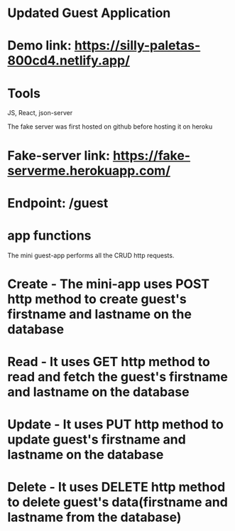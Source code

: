 # Updated Guest Application 

# Demo link: https://silly-paletas-800cd4.netlify.app/

# Tools
JS, React, json-server

The fake server was first hosted on github before hosting it on heroku

# Fake-server link: https://fake-serverme.herokuapp.com/

# Endpoint:  /guest

# app functions
The mini guest-app performs all the CRUD http requests.

# Create - The mini-app uses POST http method to create guest's firstname and lastname on the database
# Read - It uses GET http method to read and fetch the guest's firstname and lastname on the database
# Update - It uses PUT http method to update guest's firstname and lastname on the database
# Delete - It uses DELETE http method to delete guest's data(firstname and lastname from the database)
